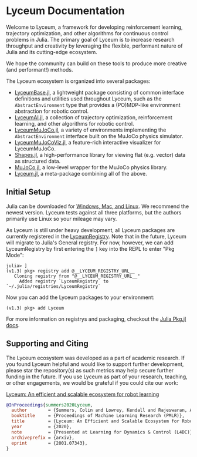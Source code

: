 # Lyceum Documentation

Welcome to Lyceum, a framework for developing reinforcement learning, trajectory
optimization, and other algorithms for continuous control problems in Julia. The primary
goal of Lyceum is to increase research throughput and creativity by leveraging the
flexible, performant nature of Julia and its cutting-edge ecosystem.

We hope the community can build on these tools to produce more creative (and performant!)
methods.

The Lyceum ecosystem is organized into several packages:

- [LyceumBase.jl](https://github.com/Lyceum/LyceumBase.jl), a lightweight package consisting of
    common interface definitions and utilities used throughout Lyceum, such as the
    `AbstractEnvironment` type that provides a (PO)MDP-like environment abstraction for
    robotic control.
- [LyceumAI.jl](https://github.com/Lyceum/LyceumAI.jl), a collection of trajectory optimization,
    reinforcement learning, and other algorithms for robotic control.
- [LyceumMuJoCo.jl](https://github.com/Lyceum/LyceumMuJoCo.jl), a variety of environments
    implementing the `AbstractEnvironment` interface built on the MuJoCo physics simulator.
- [LyceumMuJoCoViz.jl](https://github.com/Lyceum/LyceumMuJoCoViz.jl), a feature-rich
    interactive visualizer for LyceumMuJoCo.
- [Shapes.jl](https://github.com/Lyceum/Shapes.jl), a high-performance library for viewing
    flat (e.g. vector) data as structured data.
- [MuJoCo.jl](https://github.com/Lyceum/MuJoCo.jl), a low-level wrapper for the MuJoCo physics
    library.
- [Lyceum.jl](https://github.com/Lyceum/Lyceum.jl), a meta-package combining all of the above.


## Initial Setup

Julia can be downloaded for [Windows, Mac, and Linux](https://julialang.org/downloads/).
We recommend the newest version. Lyceum tests against all three platforms, but the authors
primarily use Linux so your mileage may vary.

As Lyceum is still under heavy development, all Lyceum packages are currently registered in
the [LyceumRegistry](@__LYCEUM_REGISTRY_URL__). Note that in the future,
Lyceum will migrate to Julia's General registry. For now, however, we can add
LyceumRegistry by first entering the `]` key into the REPL to enter "Pkg Mode":

```julia-repl
julia> ]
(v1.3) pkg> registry add @__LYCEUM_REGISTRY_URL__
   Cloning registry from "@__LYCEUM_REGISTRY_URL__"
     Added registry `LyceumRegistry` to `~/.julia/registries/LyceumRegistry`
```

Now you can add the Lyceum packages to your environment:
```julia-repl
(v1.3) pkg> add Lyceum
```

For more information on registrys and packaging, checkout the
[Julia Pkg.jl docs](https://julialang.github.io/Pkg.jl/v1/getting-started/).


## Supporting and Citing

The Lyceum ecosystem was developed as a part of academic research. If you found Lyceum
helpful and would like to support further development, please star the repository(s) as
such metrics may help secure further funding in the future. If you use Lyceum as part of your
research, teaching, or other engagements, we would be grateful if you could cite our work:

[Lyceum: An efficient and scalable ecosystem for robot learning](https://arxiv.org/abs/2001.07343)

```bibtex
@InProceedings{summers2020Lyceum,
  author        = {Summers, Colin and Lowrey, Kendall and Rajeswaran, Aravind and Srinivasa, Siddhartha and Todorov, Emanuel},
  booktitle     = {Proceedings of Machine Learning Research (PMLR)},
  title         = {Lyceum: An Efficient and Scalable Ecosystem for Robot Learning},
  year          = {2020},
  note          = {Presented at Learning for Dynamics & Control (L4DC)},
  archiveprefix = {arxiv},
  eprint        = {2001.07343},
}
```
